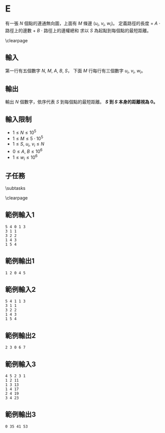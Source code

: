 # E

有一張 $N$ 個點的連通無向圖，上面有 $M$ 條邊 $(u_i,~v_i,~w_i)$。
定義路徑的長度 = $A~\cdot$ 路徑上的邊數 + $B~\cdot$ 路徑上的邊權總和
求以 $S$ 為起點到每個點的最短距離。

\clearpage

## 輸入
第一行有五個數字 $N,~M,~A,~B,~S$，
下面 $M$ 行每行有三個數字 $u_i,~v_i,~w_i$。

## 輸出
輸出 $N$ 個數字，依序代表 $S$ 到每個點的最短距離。
**$S$ 到 $S$ 本身的距離視為 0。**


## 輸入限制
- $1 \le N \le 10^5$
- $1 \le M \le 5 \cdot 10^5$
- $1 \le S,~u_i,~v_i \le N$
- $0 \le A,~B \le 10^6$
- $1 \le w_i \le 10^6$


## 子任務
\subtasks

\clearpage

## 範例輸入1
```
5 4 0 1 3
3 1 1
3 2 2
1 4 3
1 5 4
```

## 範例輸出1
```
1 2 0 4 5
```

## 範例輸入2
```
5 4 1 1 3
3 1 1
3 2 2
1 4 3
1 5 4
```

## 範例輸出2
```
2 3 0 6 7
```

## 範例輸入3
```
4 5 2 3 1
1 2 11
1 3 13
1 4 17
2 4 19
3 4 23
```

## 範例輸出3
```
0 35 41 53
```